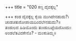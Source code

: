 +++
title = "020 ಕಣ್ಡ ದೈವಕ್ಕೆಲ್ಲ"

+++
ಕಂಡ ದೈವಕ್ಕೆಲ್ಲ ಕೈಯ ಮುಗಿದೇನಹುದು?।  
ಚಂಡಚತುರೋಪಾಯದಿಂದಲೇನಹುದು?॥  
ತಂಡುಲದ ಹಿಡಿಯೊಂದು ತುಂಡುಬಟ್ಟೆಯದೊಂದು।  
ಅಂಡಲೆತವಿದಕೇನೊ? - ಮಂಕುತಿಮ್ಮ॥  

